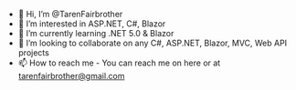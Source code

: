 - 👋 Hi, I’m @TarenFairbrother
- 👀 I’m interested in ASP.NET, C#, Blazor
- 🌱 I’m currently learning .NET 5.0 & Blazor
- 💞️ I’m looking to collaborate on any C#, ASP.NET, Blazor, MVC, Web API projects
- 📫 How to reach me - You can reach me on here or at tarenfairbrother@gmail.com


